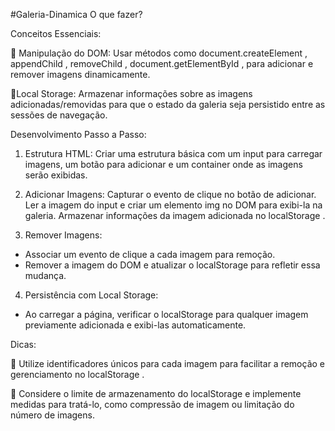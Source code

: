 #Galeria-Dinamica
O que fazer?

Conceitos Essenciais:

📌 Manipulação do DOM: Usar métodos como document.createElement , appendChild , removeChild , document.getElementById , para adicionar e remover imagens dinamicamente.

📌Local Storage: Armazenar informações sobre as imagens adicionadas/removidas para que o estado da galeria seja persistido entre
as sessões de navegação.

Desenvolvimento Passo a Passo:

1. Estrutura HTML: Criar uma estrutura básica com um input para carregar imagens, um botão para adicionar e um container onde as imagens serão exibidas.

2. Adicionar Imagens:
Capturar o evento de clique no botão de adicionar.
Ler a imagem do input e criar um elemento img no DOM para exibi-la na
galeria.
Armazenar informações da imagem adicionada no localStorage .

3. Remover Imagens:

- Associar um evento de clique a cada imagem para remoção.
- Remover a imagem do DOM e atualizar o localStorage para refletir essa
mudança.

4. Persistência com Local Storage:

- Ao carregar a página, verificar o localStorage para qualquer imagem previamente adicionada e exibi-las automaticamente.

Dicas:

📌 Utilize identificadores únicos para cada imagem para facilitar a remoção e gerenciamento no localStorage .

📌 Considere o limite de armazenamento do localStorage e implemente medidas para tratá-lo, como compressão de imagem ou limitação do número de imagens.